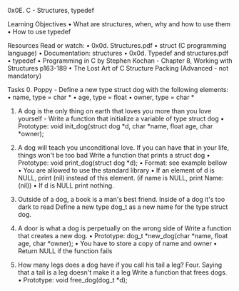 0x0E. C - Structures, typedef

Learning Objectives
•	What are structures, when, why and how to use them
•	How to use typedef

Resources
Read or watch:
•	0x0d. Structures.pdf
•	struct (C programming language)
•	Documentation: structures
•	0x0d. Typedef and structures.pdf
•	typedef
•	Programming in C by Stephen Kochan - Chapter 8, Working with Structures p163-189
•	The Lost Art of C Structure Packing (Advanced - not mandatory)

Tasks
0. Poppy - Define a new type struct dog with the following elements:
•	name, type = char *
•	age, type = float
•	owner, type = char *
1. A dog is the only thing on earth that loves you more than you love yourself - Write a function that initialize a variable of type struct dog
•	Prototype: void init_dog(struct dog *d, char *name, float age, char *owner);

2. A dog will teach you unconditional love. If you can have that in your life, things won't be too bad
Write a function that prints a struct dog
•	Prototype: void print_dog(struct dog *d);
•	Format: see example bellow
•	You are allowed to use the standard library
•	If an element of d is NULL, print (nil) instead of this element. (if name is NULL, print Name: (nil))
•	If d is NULL print nothing.
3. Outside of a dog, a book is a man's best friend. Inside of a dog it's too dark to read
Define a new type dog_t as a new name for the type struct dog.
4. A door is what a dog is perpetually on the wrong side of
Write a function that creates a new dog.
•	Prototype: dog_t *new_dog(char *name, float age, char *owner);
•	You have to store a copy of name and owner
•	Return NULL if the function fails
5. How many legs does a dog have if you call his tail a leg? Four. Saying that a tail is a leg doesn't make it a leg
Write a function that frees dogs.
•	Prototype: void free_dog(dog_t *d);

